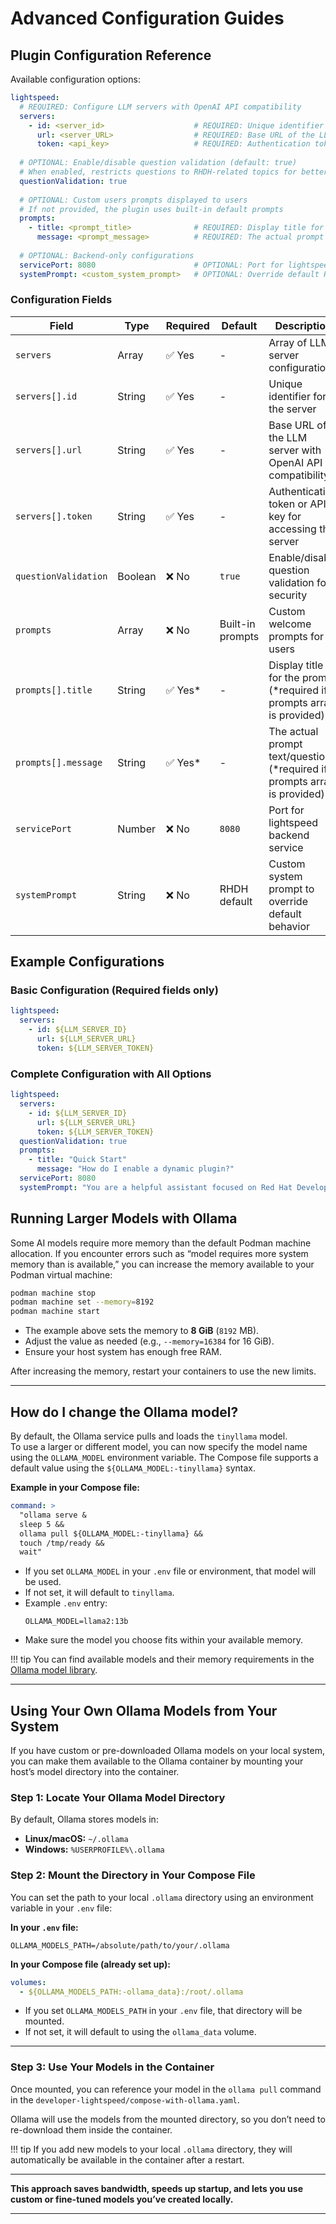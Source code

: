# Advanced Configuration Guides

## Plugin Configuration Reference

Available configuration options:

```yaml
lightspeed:
  # REQUIRED: Configure LLM servers with OpenAI API compatibility
  servers:
    - id: <server_id>                    # REQUIRED: Unique identifier for the server
      url: <server_URL>                  # REQUIRED: Base URL of the LLM server (e.g., https://api.openai.com/v1)
      token: <api_key>                   # REQUIRED: Authentication token/API key for the server
  
  # OPTIONAL: Enable/disable question validation (default: true)
  # When enabled, restricts questions to RHDH-related topics for better security
  questionValidation: true
  
  # OPTIONAL: Custom users prompts displayed to users
  # If not provided, the plugin uses built-in default prompts
  prompts:
    - title: <prompt_title>              # REQUIRED: Display title for the prompt
      message: <prompt_message>          # REQUIRED: The actual prompt text/question
  
  # OPTIONAL: Backend-only configurations
  servicePort: 8080                      # OPTIONAL: Port for lightspeed service (default: 8080)
  systemPrompt: <custom_system_prompt>   # OPTIONAL: Override default RHDH system prompt
```

### Configuration Fields

| Field | Type | Required | Default | Description |
|-------|------|----------|---------|-------------|
| `servers` | Array | ✅ Yes | - | Array of LLM server configurations |
| `servers[].id` | String | ✅ Yes | - | Unique identifier for the server |
| `servers[].url` | String | ✅ Yes | - | Base URL of the LLM server with OpenAI API compatibility |
| `servers[].token` | String | ✅ Yes | - | Authentication token or API key for accessing the server |
| `questionValidation` | Boolean | ❌ No | `true` | Enable/disable question validation for security |
| `prompts` | Array | ❌ No | Built-in prompts | Custom welcome prompts for users |
| `prompts[].title` | String | ✅ Yes* | - | Display title for the prompt (*required if prompts array is provided) |
| `prompts[].message` | String | ✅ Yes* | - | The actual prompt text/question (*required if prompts array is provided) |
| `servicePort` | Number | ❌ No | `8080` | Port for lightspeed backend service |
| `systemPrompt` | String | ❌ No | RHDH default | Custom system prompt to override default behavior |

## Example Configurations

### Basic Configuration (Required fields only)
```yaml
lightspeed:
  servers:
    - id: ${LLM_SERVER_ID}
      url: ${LLM_SERVER_URL}
      token: ${LLM_SERVER_TOKEN}
```

### Complete Configuration with All Options
```yaml
lightspeed:
  servers:
    - id: ${LLM_SERVER_ID}
      url: ${LLM_SERVER_URL}
      token: ${LLM_SERVER_TOKEN}
  questionValidation: true
  prompts:
    - title: "Quick Start"
      message: "How do I enable a dynamic plugin?"
  servicePort: 8080
  systemPrompt: "You are a helpful assistant focused on Red Hat Developer Hub development."
```

## Running Larger Models with Ollama

Some AI models require more memory than the default Podman machine allocation. If you encounter errors such as “model requires more system memory than is available,” you can increase the memory available to your Podman virtual machine:

```bash
podman machine stop
podman machine set --memory=8192
podman machine start
```

- The example above sets the memory to **8 GiB** (`8192` MB).
- Adjust the value as needed (e.g., `--memory=16384` for 16 GiB).
- Ensure your host system has enough free RAM.

After increasing the memory, restart your containers to use the new limits.

---

## How do I change the Ollama model?

By default, the Ollama service pulls and loads the `tinyllama` model.  
To use a larger or different model, you can now specify the model name using the `OLLAMA_MODEL` environment variable. The Compose file supports a default value using the `${OLLAMA_MODEL:-tinyllama}` syntax.

**Example in your Compose file:**

```yaml
command: >
  "ollama serve &
  sleep 5 &&
  ollama pull ${OLLAMA_MODEL:-tinyllama} &&
  touch /tmp/ready &&
  wait"
```

- If you set `OLLAMA_MODEL` in your `.env` file or environment, that model will be used.
- If not set, it will default to `tinyllama`.
- Example `.env` entry:
  ```env
  OLLAMA_MODEL=llama2:13b
  ```
- Make sure the model you choose fits within your available memory.

!!! tip
    You can find available models and their memory requirements in the [Ollama model library](https://ollama.com/library).

---

## Using Your Own Ollama Models from Your System

If you have custom or pre-downloaded Ollama models on your local system, you can make them available to the Ollama container by mounting your host’s model directory into the container.

### **Step 1: Locate Your Ollama Model Directory**

By default, Ollama stores models in:
- **Linux/macOS:** `~/.ollama`
- **Windows:** `%USERPROFILE%\.ollama`

### **Step 2: Mount the Directory in Your Compose File**

You can set the path to your local `.ollama` directory using an environment variable in your `.env` file:

**In your `.env` file:**
```env
OLLAMA_MODELS_PATH=/absolute/path/to/your/.ollama
```

**In your Compose file (already set up):**
```yaml
volumes:
  - ${OLLAMA_MODELS_PATH:-ollama_data}:/root/.ollama
```

- If you set `OLLAMA_MODELS_PATH` in your `.env` file, that directory will be mounted.
- If not set, it will default to using the `ollama_data` volume.

---

### **Step 3: Use Your Models in the Container**

Once mounted, you can reference your model in the `ollama pull` command in the `developer-lightspeed/compose-with-ollama.yaml`. 

Ollama will use the models from the mounted directory, so you don’t need to re-download them inside the container.

!!! tip
    If you add new models to your local `.ollama` directory, they will automatically be available in the container after a restart.

---

**This approach saves bandwidth, speeds up startup, and lets you use custom or fine-tuned models you’ve created locally.**

---
